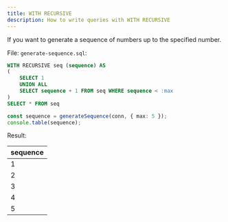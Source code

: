```yaml
---
title: WITH RECURSIVE
description: How to write queries with WITH RECURSIVE
---
```


If you want to generate a sequence of numbers up to the specified number.

File: `generate-sequence.sql`:

```sql
WITH RECURSIVE seq (sequence) AS
(
    SELECT 1
    UNION ALL
    SELECT sequence + 1 FROM seq WHERE sequence < :max
)
SELECT * FROM seq
```

```ts
const sequence = generateSequence(conn, { max: 5 });
console.table(sequence);
```

Result:

| sequence |
| -------- |
| 1        |
| 2        |
| 3        |
| 4        |
| 5        |
